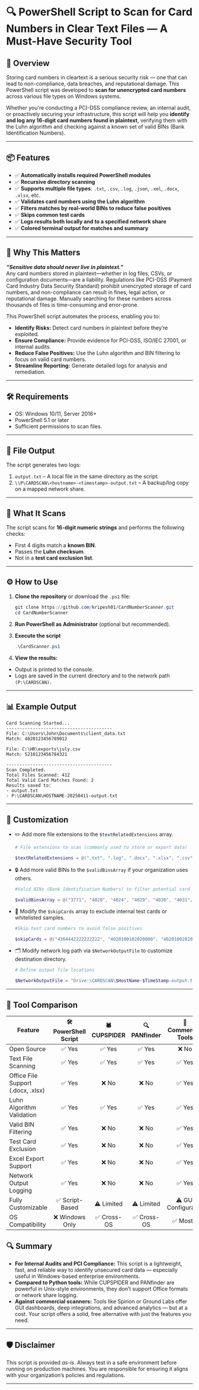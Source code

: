 # 🔍 PowerShell Script to Scan for Card Numbers in Clear Text Files — A Must-Have Security Tool

## 🚀 Overview

Storing card numbers in cleartext is a serious security risk — one that can lead to non-compliance, data breaches, and reputational damage. This PowerShell script was developed to **scan for unencrypted card numbers** across various file types on Windows systems.

Whether you're conducting a PCI-DSS compliance review, an internal audit, or proactively securing your infrastructure, this script will help you **identify and log any 16-digit card numbers found in plaintext**, verifying them with the Luhn algorithm and checking against a known set of valid BINs (Bank Identification Numbers).

---

## 📦 Features

- ✅ **Automatically installs required PowerShell modules**
- ✅ **Recursive directory scanning**
- ✅ **Supports multiple file types**: `.txt`, `.csv`, `.log`, `.json`, `.xml`, `.docx`, `.xlsx`, etc.
- ✅ **Validates card numbers using the Luhn algorithm**
- ✅ **Filters matches by real-world BINs to reduce false positives**
- ✅ **Skips common test cards**
- ✅ **Logs results both locally and to a specified network share**
- ✅ **Colored terminal output for matches and summary**

---

## 🧠 Why This Matters

***“Sensitive data should never live in plaintext.”***   
Any card numbers stored in plaintext—whether in log files, CSVs, or configuration documents—are a liability. Regulations like PCI-DSS (Payment Card Industry Data Security Standard) prohibit unencrypted storage of card numbers, and non-compliance can result in fines, legal action, or reputational damage. Manually searching for these numbers across thousands of files is time-consuming and error-prone.

This PowerShell script automates the process, enabling you to:
- **Identify Risks:** Detect card numbers in plaintext before they’re exploited.
- **Ensure Compliance:** Provide evidence for PCI-DSS, ISO/IEC 27001, or internal audits.
- **Reduce False Positives:** Use the Luhn algorithm and BIN filtering to focus on valid card numbers.
- **Streamline Reporting:** Generate detailed logs for analysis and remediation.
  
---

## 🛠️ Requirements

- OS: Windows 10/11, Server 2016+  
- PowerShell 5.1 or later  
- Sufficient permissions to scan files.

---

## 📂 File Output

The script generates two logs:

1. `output.txt` – A local file in the same directory as the script.
2. `\\P\CARDSCAN\<hostname>-<timestamp>-output.txt` – A backup/log copy on a mapped network share.

---

## 🧪 What It Scans

The script scans for **16-digit numeric strings** and performs the following checks:

- First 4 digits match a **known BIN**.
- Passes the **Luhn checksum**.
- Not in a **test card exclusion list**.

---

## ⚙️ How to Use

1. **Clone the repository** or download the `.ps1` file:

   ```powershell
   git clone https://github.com/kripesh01/CardNumberScanner.git
   cd CardNumberScanner

2. **Run PowerShell as Administrator** (optional but recommended).

3. **Execute the script**
    ```powershell
    .\CardScanner.ps1
    ```
4.  **View the results:**
- Output is printed to the console.
- Logs are saved in the current directory and to the network path `(P:\CARDSCAN).`

---
## 📊 Example Output
    Card Scanning Started...
    ----------------------------------------
    File: C:\Users\John\Documents\client_data.txt
    Match: 4020123456789012

    File: C:\HR\exports\july.csv
    Match: 5210123456784321

    ----------------------------------------
    Scan Completed.
    Total Files Scanned: 412
    Total Valid Card Matches Found: 2
    Results saved to:
    - output.txt
    - P:\CARDSCAN\HOSTNAME-20250411-output.txt
---
## 🧩 Customization
- ✏️ Add more file extensions to the `$textRelatedExtensions` array.
    ```powershell
    # File extensions to scan (commonly used to store or export data)

    $textRelatedExtensions = @(".txt", ".log", ".docx", ".xlsx", ".csv", ".xml", ".json", ".doc", ".xls", ".sql", ".conf")
    ```
- 🔒 Add more valid BINs to the `$validBinsArray` if your organization uses others.
    ```powershell
    #Valid BINs (Bank Identification Numbers) to filter potential card numbers

    $validBinsArray = @("3771", "4020", "4024", "4029", "4030", "4031", "4037", "4050", "4055", "4056", "4061", "4067", "4089", "4090", "4101", "4107", "4135", "4162", "4181", "4182", "4189", "4206", "4211", "4214", "4226", "4232", "4235", "4284", "4317", "4336", "4359", "4363", "4364", "4368", "4373", "4390", "4391", "4393", "4404", "4424", "4430", "4438", "4500", "4504", "4511", "4520", "4574", "4577", "4579", "4581", "4587", "4595", "4610", "4617", "4619", "4622", "4624", "4637", "4660", "4662", "4689", "4705", "4709", "4748", "4775", "4813", "4837", "4848", "4862", "4895", "4897", "4922", "4924", "4938", "4987", "5116", "5181", "5210", "5218", "5246", "5399", "5421", "5434", "5436", "5483", "5484", "5486", "5487", "5543", "5559", "6365")
    ```
- 🚫 Modify the `$skipCards` array to exclude internal test cards or whitelisted samples.
    ```powershell
    #Skip test card numbers to avoid false positives

    $skipCards = @("4364442222222222", "4020100102020000", "4020100202020000")
    ```
- 🗂️ Modify network log path via `$NetworkOutputFile` to customize destination directory.
    ```powershell
    # Define output file locations

    $NetworkOutputFile = "Drive:\CARDSCAN\$HostName-$TimeStamp-output.txt"  # Save results to network path
    ```
---
## 🧾 Tool Comparison
| Feature                              | 🛠️ PowerShell Script | 🕷️ CUPSPIDER | 🔍 PANfinder | 💼 Commercial Tools |
|--------------------------------------|:--------------------:|:------------:|:------------:|:-------------------:|
| Open Source                          | ✅ Yes                | ✅ Yes       | ✅ Yes       | ❌ No               |
| Text File Scanning                   | ✅ Yes                | ✅ Yes       | ✅ Yes       | ✅ Yes              |
| Office File Support (.docx, .xlsx)   | ✅ Yes                | ❌ No        | ❌ No        | ✅ Yes              |
| Luhn Algorithm Validation            | ✅ Yes                | ✅ Yes       | ✅ Yes       | ✅ Yes              |
| Valid BIN Filtering                  | ✅ Yes                | ❌ No        | ❌ No        | ✅ Yes              |
| Test Card Exclusion                  | ✅ Yes                | ❌ No        | ❌ No        | ✅ Yes              |
| Excel Export Support                 | ✅ Yes                | ❌ No        | ❌ No        | ✅ Yes              |
| Network Output Logging               | ✅ Yes                | ❌ No        | ❌ No        | ✅ Yes              |
| Fully Customizable                   | ✅ Script-Based       | ⚠️ Limited   | ⚠️ Limited   | ⚠️ GUI Configurable |
| OS Compatibility                     | ❌ Windows Only       | ✅ Cross-OS  | ✅ Cross-OS  | ✅ Mostly           |

## 🔍 Summary
- **For Internal Audits and PCI Compliance:** This script is a lightweight, fast, and reliable way to identify unsecured card data — especially useful in Windows-based enterprise environments.
- **Compared to Python tools:** While CUPSPIDER and PANfinder are powerful in Unix-style environments, they don’t support Office formats or network share logging.
- **Against commercial scanners:** Tools like Spirion or Ground Labs offer GUI dashboards, deep integrations, and advanced analytics — but at a cost. Your script offers a solid, free alternative with just the features you need.

---
## 🛡️ Disclaimer
This script is provided *as-is*. Always test in a safe environment before running on production machines. You are responsible for ensuring it aligns with your organization’s policies and regulations.

---
